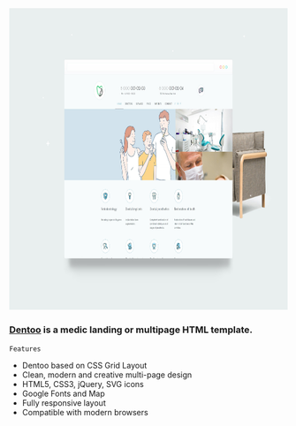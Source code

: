 
<img src="preview/view.jpg" width="820" height="546">

### [Dentoo]() is a medic landing or multipage HTML template. ###


```
Features
```

- Dentoo based on CSS Grid Layout
- Clean, modern and creative multi-page design
- HTML5, CSS3, jQuery, SVG icons 
- Google Fonts and Map
- Fully responsive layout
- Compatible with modern browsers
